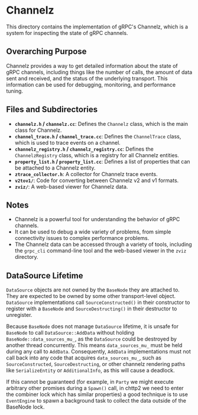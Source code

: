 # Channelz

This directory contains the implementation of gRPC's Channelz, which is a system for inspecting the state of gRPC channels.

## Overarching Purpose

Channelz provides a way to get detailed information about the state of gRPC channels, including things like the number of calls, the amount of data sent and received, and the status of the underlying transport. This information can be used for debugging, monitoring, and performance tuning.

## Files and Subdirectories

- **`channelz.h` / `channelz.cc`**: Defines the `Channelz` class, which is the main class for Channelz.
- **`channel_trace.h` / `channel_trace.cc`**: Defines the `ChannelTrace` class, which is used to trace events on a channel.
- **`channelz_registry.h` / `channelz_registry.cc`**: Defines the `ChannelzRegistry` class, which is a registry for all Channelz entities.
- **`property_list.h` / `property_list.cc`**: Defines a list of properties that can be attached to a Channelz entity.
- **`ztrace_collector.h`**: A collector for Channelz trace events.
- **`v2tov1/`**: Code for converting between Channelz v2 and v1 formats.
- **`zviz/`**: A web-based viewer for Channelz data.

## Notes

- Channelz is a powerful tool for understanding the behavior of gRPC channels.
- It can be used to debug a wide variety of problems, from simple connectivity issues to complex performance problems.
- The Channelz data can be accessed through a variety of tools, including the `grpc_cli` command-line tool and the web-based viewer in the `zviz` directory.

## DataSource Lifetime

`DataSource` objects are not owned by the `BaseNode` they are attached to.
They are expected to be owned by some other transport-level object.
`DataSource` implementations call `SourceConstructed()` in their constructor to
register with a `BaseNode` and `SourceDestructing()` in their destructor to
unregister.

Because `BaseNode` does not manage `DataSource` lifetime, it is unsafe for
`BaseNode` to call `DataSource::AddData` without holding `BaseNode::data_sources_mu_`,
as the `DataSource` could be destroyed by another thread concurrently.
This means `data_sources_mu_` must be held during any call to `AddData`.
Consequently, `AddData` implementations must not call back into any code that
acquires `data_sources_mu_`, such as `SourceConstructed`, `SourceDestructing`,
or other channelz rendering paths like `SerializeEntity` or `AdditionalInfo`,
as this will cause a deadlock.

If this cannot be guaranteed (for example, in `Party` we might execute arbitrary
other promises during a `Spawn()` call, in chttp2 we need to enter the combiner
lock which has similar properties) a good technique is to use `EventEngine`
to spawn a background task to collect the data outside of the BaseNode lock.